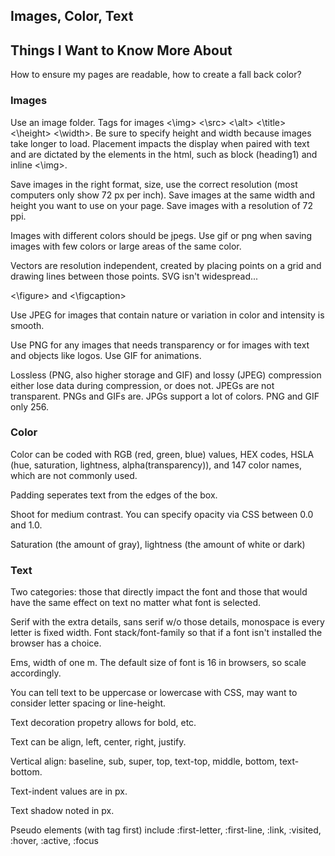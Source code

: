 ## Images, Color, Text

## Things I Want to Know More About
<p>How to ensure my pages are readable, how to create a fall back color? </p>

### Images
<p> Use an image folder. Tags for images <\img> <\src> <\alt> <\title> <\height> <\width>. Be sure to specify height and width because images take longer to load. Placement impacts the display when paired with text and are dictated by the elements in the html, such as block (heading1) and inline <\img>. </p>
<p> Save images in the right format, size, use the correct resolution (most computers only show 72 px per inch). Save images at the same width and height you want to use on your page. Save images with a resolution of 72 ppi. </p>
<p> Images with different colors should be jpegs. Use gif or png when saving images with few colors or large areas of the same color. <p>
<p> Vectors are resolution independent, created by placing points on a grid and drawing lines between those points. SVG isn't widespread...</p>
<p> <\figure> and <\figcaption></p>
<p> Use JPEG for images that contain nature or variation in color and intensity is smooth. </p>
<p> Use PNG for any images that needs transparency or for images with text and objects like logos. Use GIF for animations. </p>
<p> Lossless (PNG, also higher storage and GIF) and lossy (JPEG) compression either lose data during compression, or does not. JPEGs are not transparent. PNGs and GIFs are. JPGs support a lot of colors. PNG and GIF only 256. </p>

### Color
<p>Color can be coded with RGB (red, green, blue) values, HEX codes, HSLA (hue, saturation, lightness, alpha(transparency)), and 147 color names, which are not commonly used.</p> 
<p> Padding seperates text from the edges of the box. </p>
<p> Shoot for medium contrast. You can specify opacity via CSS between 0.0 and 1.0. </p>
<p> Saturation (the amount of gray), lightness (the amount of white or dark)

### Text
<p> Two categories: those that directly impact the font and those that would have the same effect on text no matter what font is selected. </p>
<p> Serif with the extra details, sans serif w/o those details, monospace is every letter is fixed width. Font stack/font-family so that if a font isn't installed the browser has a choice. </p>
<p> Ems, width of one m. The default size of font is 16 in browsers, so scale accordingly. </p>
<p> You can tell text to be uppercase or lowercase with CSS, may want to consider letter spacing or line-height.  </p>
<p> Text decoration propetry allows for bold, etc. </p>
<p> Text can be align, left, center, right, justify. </p>
<p> Vertical align: baseline, sub, super, top, text-top, middle, bottom, text-bottom. </p>
<p> Text-indent values are in px. </p>
<p> Text shadow noted in px.</p>
<p> Pseudo elements (with tag first) include :first-letter, :first-line, :link, :visited, :hover, :active, :focus </p>
